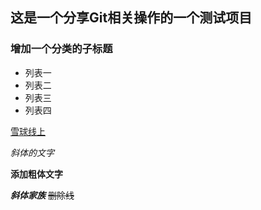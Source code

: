 ## 这是一个分享Git相关操作的一个测试项目

### 增加一个分类的子标题

- 列表一
- 列表二
- 列表三
- 列表四

[雪球线上](http://mp.snowballtech.com)

*斜体的文字*

**添加粗体文字**


***斜体家族***
~~删除线~~

